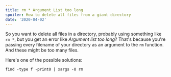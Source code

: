 ```yaml
---
title: rm * Argument List too long
spoiler: How to delete all files from a giant directory
date: '2020-04-02'
---
```


So you want to delete all files in a directory, probably using something like `rm *`, but you get an error like *Argument list too long*? That's because you're passing every filename of your directory as an argument to the `rm` function. And these might be too many files.

Here's one of the possible solutions:

```
find -type f -print0 | xargs -0 rm
```